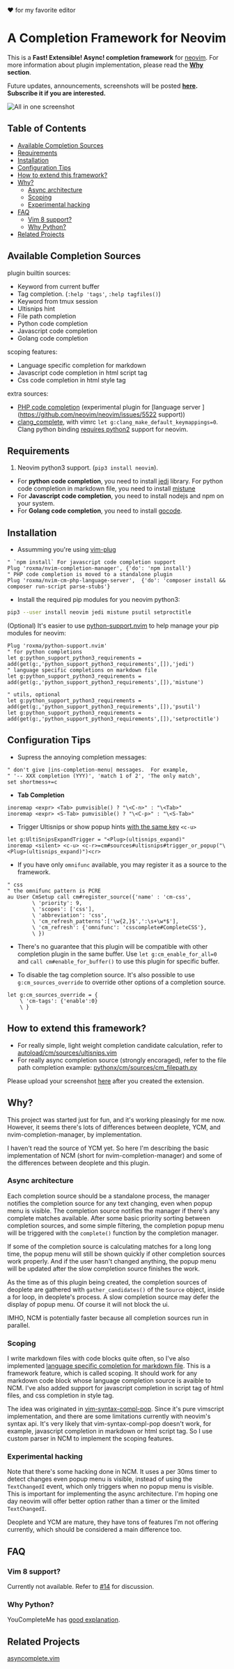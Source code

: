  :heart: for my favorite editor

# A Completion Framework for Neovim

This is a **Fast! Extensible! Async! completion framework** for
[neovim](https://github.com/neovim/neovim).  For more information about plugin
implementation, please read the **[Why](#why) section**.

Future updates, announcements, screenshots will be posted
**[here](https://github.com/roxma/nvim-completion-manager/issues/12).
Subscribe it if you are interested.**

![All in one screenshot](https://cloud.githubusercontent.com/assets/4538941/22727187/78f35172-ee12-11e6-95e5-e9c160151f3b.gif)

## Table of Contents

<!-- vim-markdown-toc GFM -->
* [Available Completion Sources](#available-completion-sources)
* [Requirements](#requirements)
* [Installation](#installation)
* [Configuration Tips](#configuration-tips)
* [How to extend this framework?](#how-to-extend-this-framework)
* [Why?](#why)
    * [Async architecture](#async-architecture)
    * [Scoping](#scoping)
    * [Experimental hacking](#experimental-hacking)
* [FAQ](#faq)
    * [Vim 8 support?](#vim-8-support)
    * [Why Python?](#why-python)
* [Related Projects](#related-projects)

<!-- vim-markdown-toc -->

## Available Completion Sources

plugin builtin sources:

- Keyword from current buffer
- Tag completion. (`:help 'tags'`, `:help tagfiles()`)
- Keyword from tmux session
- Ultisnips hint
- File path completion
- Python code completion
- Javascript code completion
- Golang code completion

scoping features:

- Language specific completion for markdown
- Javascript code completion in html script tag
- Css code completion in html style tag

extra sources:

- [PHP code completion](https://github.com/roxma/nvim-cm-php-language-server)
  (experimental plugin for [language server
  ](https://github.com/neovim/neovim/issues/5522 support))
- [clang_complete](https://github.com/Rip-Rip/clang_complete/pull/515), with
  vimrc `let g:clang_make_default_keymappings=0`. Clang python binding
  [requires
  python2](https://github.com/llvm-mirror/clang/commit/abdad67b94ad4dad2d655d48ff5f81d6ccf3852e)
  support for neovim.

## Requirements

1. Neovim python3 support. (`pip3 install neovim`).
- For **python code completion**, you need to install
  [jedi](https://github.com/davidhalter/jedi) library. For python code
  completion in markdown file, you need to install
  [mistune](https://github.com/lepture/mistune)
- For **Javascript code completion**, you need to install nodejs and npm on your
  system.
- For **Golang code completion**, you need to install
  [gocode](https://github.com/nsf/gocode#setup).

## Installation

- Assumming you're using [vim-plug](https://github.com/junegunn/vim-plug)

```vim
" `npm install` For javascript code completion support
Plug 'roxma/nvim-completion-manager', {'do': 'npm install'}
" PHP code completion is moved to a standalone plugin
Plug 'roxma/nvim-cm-php-language-server',  {'do': 'composer install && composer run-script parse-stubs'}
```

- Install the required pip modules for you neovim python3:

```sh
pip3 --user install neovim jedi mistune psutil setproctitle
```

(Optional) It's easier to use
[python-support.nvim](/roxma/python-support.nvim) to help manage your pip
modules for neovim:

```vim
Plug 'roxma/python-support.nvim'
" for python completions
let g:python_support_python3_requirements = add(get(g:,'python_support_python3_requirements',[]),'jedi')
" language specific completions on markdown file
let g:python_support_python3_requirements = add(get(g:,'python_support_python3_requirements',[]),'mistune')

" utils, optional
let g:python_support_python3_requirements = add(get(g:,'python_support_python3_requirements',[]),'psutil')
let g:python_support_python3_requirements = add(get(g:,'python_support_python3_requirements',[]),'setproctitle')

```

## Configuration Tips

- Supress the annoying completion messages:

```vim
" don't give |ins-completion-menu| messages.  For example,
" '-- XXX completion (YYY)', 'match 1 of 2', 'The only match',
set shortmess+=c
```

- **Tab Completion**

```vim
inoremap <expr> <Tab> pumvisible() ? "\<C-n>" : "\<Tab>"
inoremap <expr> <S-Tab> pumvisible() ? "\<C-p>" : "\<S-Tab>"
```

- Trigger Ultisnips or show popup hints [with the same
  key](https://github.com/roxma/nvim-completion-manager/issues/12#issuecomment-278605326)
  `<c-u>`

```vim
let g:UltiSnipsExpandTrigger = "<Plug>(ultisnips_expand)"
inoremap <silent> <c-u> <c-r>=cm#sources#ultisnips#trigger_or_popup("\<Plug>(ultisnips_expand)")<cr>
```

- If you have only `omnifunc` available, you may register it as a source to the
  framework.

```vim
" css
" the omnifunc pattern is PCRE
au User CmSetup call cm#register_source({'name' : 'cm-css',
		\ 'priority': 9, 
		\ 'scopes': ['css'],
		\ 'abbreviation': 'css',
		\ 'cm_refresh_patterns':['\w{2,}$',':\s+\w*$'],
		\ 'cm_refresh': {'omnifunc': 'csscomplete#CompleteCSS'},
		\ })
```

- There's no guarantee that this plugin will be compatible with other
  completion plugin in the same buffer. Use `let g:cm_enable_for_all=0` and
  `call cm#enable_for_buffer()` to use this plugin for specific buffer.

- To disable the tag completion source. It's also possible to use
  `g:cm_sources_override` to override other options of a completion source.

```vim
let g:cm_sources_override = {
    \ 'cm-tags': {'enable':0}
    \ }
```

## How to extend this framework?

- For really simple, light weight completion candidate calculation, refer to
  [autoload/cm/sources/ultisnips.vim](autoload/cm/sources/ultisnips.vim)
- For really async completion source (strongly encoraged), refer to the file
  path completion example:
  [pythonx/cm/sources/cm_filepath.py](pythonx/cm/sources/cm_filepath.py)

Please upload your screenshot
[here](https://github.com/roxma/nvim-completion-manager/issues/12) after you
created the extension.


## Why?

This project was started just for fun, and it's working pleasingly for me now.
However, it seems there's lots of differences between deoplete, YCM, and
nvim-completion-manager, by implementation.

I haven't read the source of YCM yet. So here I'm describing the basic
implementation of NCM (short for nvim-completion-manager) and some of the
differences between deoplete and this plugin.

### Async architecture

Each completion source should be a standalone process, the manager notifies
the completion source for any text changing, even when popup menu is visible.
The completion source notifies the manager if there's any complete matches
available. After some basic priority sorting between completion sources, and
some simple filtering, the completion popup menu will be triggered with the
`complete()` function by the completion manager.

If some of the completion source is calculating matches for a long long time,
the popup menu will still be shown quickly if other completion sources work
properly. And if the user hasn't changed anything, the popup menu will be
updated after the slow completion source finishes the work.

As the time as of this plugin being created, the completion sources of
deoplete are gathered with `gather_candidates()` of the `Source` object,
inside a for loop, in deoplete's process. A slow completion source may defer
the display of popup menu. Of course it will not block the ui.

IMHO, NCM is potentially faster because all completion sources run in parallel.

### Scoping

I write markdown files with code blocks quite often, so I've also implemented
[language specific completion for markdown
file](#language-specific-completion-for-markdown). This is a framework
feature, which is called scoping. It should work for any markdown code block
whose language completion source is avaible to NCM. I've also added support
for javascript completion in script tag of html files, and css completion in
style tag.

The idea was originated in
[vim-syntax-compl-pop](https://github.com/roxma/vim-syntax-compl-pop). Since
it's pure vimscript implementation, and there are some limitations currently
with neovim's syntax api. It's very likely that vim-syntax-compl-pop doesn't
work, for example, javascript completion in markdown or html script tag.  So I
use custom parser in NCM to implement the scoping features.

### Experimental hacking

Note that there's some hacking done in NCM. It uses a per 30ms timer to detect
changes even popup menu is visible, instead of using the `TextChangedI` event,
which only triggers when no popup menu is visible. This is important for
implementing the async architecture. I'm hoping one day neovim will offer
better option rather than a timer or the limited `TextChangedI`.

Deoplete and YCM are mature, they have tons of features I'm not offering
currently, which should be considered a main difference too.

## FAQ

### Vim 8 support?

Currently not available. Refer to
[#14](https://github.com/roxma/nvim-completion-manager/issues/14) for
discussion.

### Why Python?

YouCompleteMe has [good
explanation](https://github.com/Valloric/YouCompleteMe#why-isnt-ycm-just-written-in-plain-vimscript-ffs).

## Related Projects

[asyncomplete.vim](https://github.com/prabirshrestha/asyncomplete.vim)

